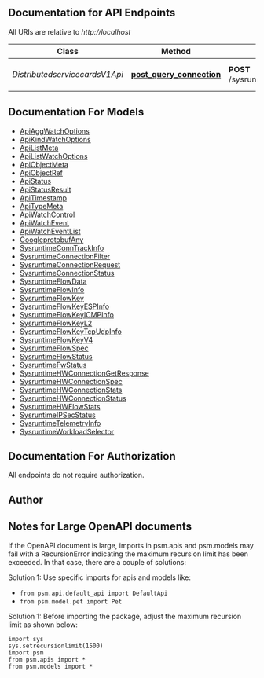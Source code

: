 
## Documentation for API Endpoints

All URIs are relative to *http://localhost*

Class | Method | HTTP request | Description
------------ | ------------- | ------------- | -------------
*DistributedservicecardsV1Api* | [**post_query_connection**](../../../../pensando_ent/docs/DistributedservicecardsV1Api.md#post_query_connection) | **POST** /sysruntime/distributedservicecards/v1/{DSCName}/connections | Active Connection Query


## Documentation For Models

 - [ApiAggWatchOptions](docs/ApiAggWatchOptions.md)
 - [ApiKindWatchOptions](docs/ApiKindWatchOptions.md)
 - [ApiListMeta](docs/ApiListMeta.md)
 - [ApiListWatchOptions](docs/ApiListWatchOptions.md)
 - [ApiObjectMeta](docs/ApiObjectMeta.md)
 - [ApiObjectRef](docs/ApiObjectRef.md)
 - [ApiStatus](docs/ApiStatus.md)
 - [ApiStatusResult](docs/ApiStatusResult.md)
 - [ApiTimestamp](docs/ApiTimestamp.md)
 - [ApiTypeMeta](docs/ApiTypeMeta.md)
 - [ApiWatchControl](docs/ApiWatchControl.md)
 - [ApiWatchEvent](docs/ApiWatchEvent.md)
 - [ApiWatchEventList](docs/ApiWatchEventList.md)
 - [GoogleprotobufAny](docs/GoogleprotobufAny.md)
 - [SysruntimeConnTrackInfo](docs/SysruntimeConnTrackInfo.md)
 - [SysruntimeConnectionFilter](docs/SysruntimeConnectionFilter.md)
 - [SysruntimeConnectionRequest](docs/SysruntimeConnectionRequest.md)
 - [SysruntimeConnectionStatus](docs/SysruntimeConnectionStatus.md)
 - [SysruntimeFlowData](docs/SysruntimeFlowData.md)
 - [SysruntimeFlowInfo](docs/SysruntimeFlowInfo.md)
 - [SysruntimeFlowKey](docs/SysruntimeFlowKey.md)
 - [SysruntimeFlowKeyESPInfo](docs/SysruntimeFlowKeyESPInfo.md)
 - [SysruntimeFlowKeyICMPInfo](docs/SysruntimeFlowKeyICMPInfo.md)
 - [SysruntimeFlowKeyL2](docs/SysruntimeFlowKeyL2.md)
 - [SysruntimeFlowKeyTcpUdpInfo](docs/SysruntimeFlowKeyTcpUdpInfo.md)
 - [SysruntimeFlowKeyV4](docs/SysruntimeFlowKeyV4.md)
 - [SysruntimeFlowSpec](docs/SysruntimeFlowSpec.md)
 - [SysruntimeFlowStatus](docs/SysruntimeFlowStatus.md)
 - [SysruntimeFwStatus](docs/SysruntimeFwStatus.md)
 - [SysruntimeHWConnectionGetResponse](docs/SysruntimeHWConnectionGetResponse.md)
 - [SysruntimeHWConnectionSpec](docs/SysruntimeHWConnectionSpec.md)
 - [SysruntimeHWConnectionStats](docs/SysruntimeHWConnectionStats.md)
 - [SysruntimeHWConnectionStatus](docs/SysruntimeHWConnectionStatus.md)
 - [SysruntimeHWFlowStats](docs/SysruntimeHWFlowStats.md)
 - [SysruntimeIPSecStatus](docs/SysruntimeIPSecStatus.md)
 - [SysruntimeTelemetryInfo](docs/SysruntimeTelemetryInfo.md)
 - [SysruntimeWorkloadSelector](docs/SysruntimeWorkloadSelector.md)


## Documentation For Authorization

 All endpoints do not require authorization.

## Author




## Notes for Large OpenAPI documents
If the OpenAPI document is large, imports in psm.apis and psm.models may fail with a
RecursionError indicating the maximum recursion limit has been exceeded. In that case, there are a couple of solutions:

Solution 1:
Use specific imports for apis and models like:
- `from psm.api.default_api import DefaultApi`
- `from psm.model.pet import Pet`

Solution 1:
Before importing the package, adjust the maximum recursion limit as shown below:
```
import sys
sys.setrecursionlimit(1500)
import psm
from psm.apis import *
from psm.models import *
```
